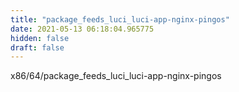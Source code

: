 ```yaml
---
title: "package_feeds_luci_luci-app-nginx-pingos"
date: 2021-05-13 06:18:04.965775
hidden: false
draft: false
---
```


x86/64/package_feeds_luci_luci-app-nginx-pingos


